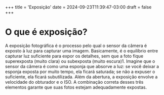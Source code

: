 +++
title = 'Exposição'
date = 2024-09-23T11:39:47-03:00
draft = false
+++
# O que é exposição?
A exposição fotográfica é o processo pelo qual o sensor da câmera é exposto à luz para capturar uma imagem. Basicamente, é o equilíbrio entre capturar luz suficiente para expor os detalhes, sem que a foto fique superexposta (muito clara) ou subexposta (muito escura)1. Imagine que o sensor da câmera é como uma esponja que absorve a luz: se você deixar a esponja exposta por muito tempo, ela ficará saturada; se não a expuser o suficiente, ela ficará subutilizada.
Além da abertura, a exposição envolve a velocidade do obturador e o ISO. A combinação correta desses três elementos garante que suas fotos estejam adequadamente expostas.
